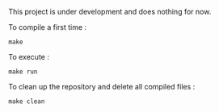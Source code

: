 This project is under development and does nothing for now.

To compile a first time :
```
make
```

To execute :
```
make run
```

To clean up the repository and delete all compiled files :
```
make clean
```
